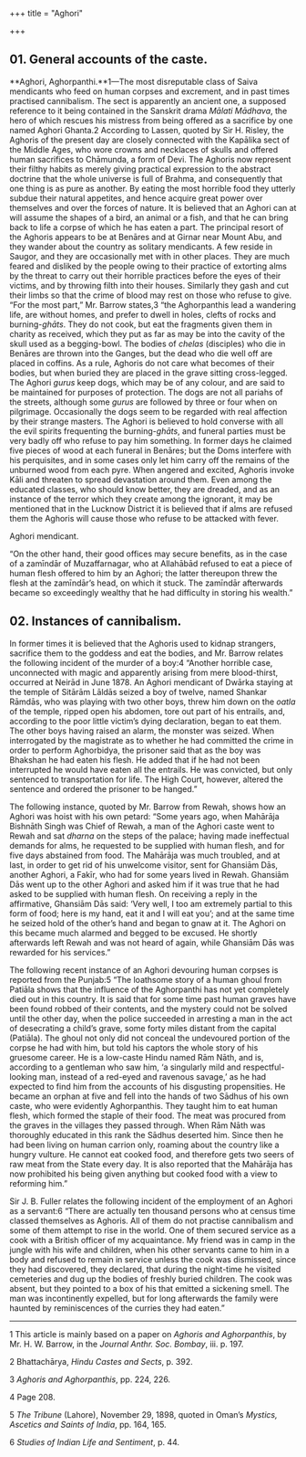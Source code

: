 +++
title = "Aghori"

+++


## 01. General accounts of the caste.

**Aghori, Aghorpanthi.**1—The most disreputable class of Saiva mendicants who feed on human corpses and excrement, and in past times practised cannibalism. The sect is apparently an ancient one, a supposed reference to it being contained in the Sanskrit drama *Mālati Mādhava*, the hero of which rescues his mistress from being offered as a sacrifice by one named Aghori Ghanta.2 According to Lassen, quoted by Sir H. Risley, the Aghoris of the present day are closely connected with the Kapālika sect of the Middle Ages, who wore crowns and necklaces of skulls and offered human sacrifices to Chāmunda, a form of Devi. The Aghoris now represent their filthy habits as merely giving practical expression to the abstract doctrine that the whole universe is full of Brahma, and consequently that one thing is as pure as another. By eating the most horrible food they utterly subdue their natural appetites, and hence acquire great power over themselves and over the forces of nature. It is believed that an Aghori can at will assume the shapes of a bird, an animal or a fish, and that he can bring back to life a corpse of which he has eaten a part. The principal resort of the Aghoris appears to be at Benāres and at Girnar near Mount Abu, and they wander about the country as solitary mendicants. A few reside in Saugor, and they are occasionally met with in other places. They are much feared and disliked by the people owing to their practice of extorting alms by the threat to carry out their horrible practices before the eyes of their victims, and by throwing filth into their houses. Similarly they gash and cut their limbs so that the crime of blood may rest on those who refuse to give. “For the most part,” Mr. Barrow states,3 “the Aghorpanthis lead a wandering life, are without homes, and prefer to dwell in holes, clefts of rocks and burning-*ghāts*. They do not cook, but eat the fragments given them in charity as received, which they put as far as may be into the cavity of the skull used as a begging-bowl. The bodies of *chelas* \(disciples\) who die in Benāres are thrown into the Ganges, but the dead who die well off are placed in coffins. As a rule, Aghoris do not care what becomes of their bodies, but when buried they are placed in the grave sitting cross-legged. The Aghori *gurus* keep dogs, which may be of any colour, and are said to be maintained for purposes of protection. The dogs are not all pariahs of the streets, although some *gurus* are followed by three or four when on pilgrimage. Occasionally the dogs seem to be regarded with real affection by their strange masters. The Aghori is believed to hold converse with all the evil spirits frequenting the burning-*ghāts*, and funeral parties must be very badly off who refuse to pay him something. In former days he claimed five pieces of wood at each funeral in Benāres; but the Doms interfere with his perquisites, and in some cases only let him carry off the remains of the unburned wood from each pyre. When angered and excited, Aghoris invoke Kāli and threaten to spread devastation around them. Even among the educated classes, who should know better, they are dreaded, and as an instance of the terror which they create among the ignorant, it may be mentioned that in the Lucknow District it is believed that if alms are refused them the Aghoris will cause those who refuse to be attacked with fever. 


Aghori mendicant.




“On the other hand, their good offices may secure benefits, as in the case of a zamīndār of Muzaffarnagar, who at Allahābād refused to eat a piece of human flesh offered to him by an Aghori; the latter thereupon threw the flesh at the zamīndār’s head, on which it stuck. The zamīndār afterwards became so exceedingly wealthy that he had difficulty in storing his wealth.” 



## 02. Instances of cannibalism.

In former times it is believed that the Aghoris used to kidnap strangers, sacrifice them to the goddess and eat the bodies, and Mr. Barrow relates the following incident of the murder of a boy:4 “Another horrible case, unconnected with magic and apparently arising from mere blood-thirst, occurred at Neirād in June 1878. An Aghori mendicant of Dwārka staying at the temple of Sitārām Lāldās seized a boy of twelve, named Shankar Rāmdās, who was playing with two other boys, threw him down on the *oatla* of the temple, ripped open his abdomen, tore out part of his entrails, and, according to the poor little victim’s dying declaration, began to eat them. The other boys having raised an alarm, the monster was seized. When interrogated by the magistrate as to whether he had committed the crime in order to perform Aghorbidya, the prisoner said that as the boy was Bhakshan he had eaten his flesh. He added that if he had not been interrupted he would have eaten all the entrails. He was convicted, but only sentenced to transportation for life. The High Court, however, altered the sentence and ordered the prisoner to be hanged.” 

The following instance, quoted by Mr. Barrow from Rewah, shows how an Aghori was hoist with his own petard: “Some years ago, when Mahārāja Bishnāth Singh was Chief of Rewah, a man of the Aghori caste went to Rewah and sat *dharna* on the steps of the palace; having made ineffectual demands for alms, he requested to be supplied with human flesh, and for five days abstained from food. The Mahārāja was much troubled, and at last, in order to get rid of his unwelcome visitor, sent for Ghansiām Dās, another Aghori, a Fakīr, who had for some years lived in Rewah. Ghansiām Dās went up to the other Aghori and asked him if it was true that he had asked to be supplied with human flesh. On receiving a reply in the affirmative, Ghansiām Dās said: ‘Very well, I too am extremely partial to this form of food; here is my hand, eat it and I will eat you’; and at the same time he seized hold of the other’s hand and began to gnaw at it. The Aghori on this became much alarmed and begged to be excused. He shortly afterwards left Rewah and was not heard of again, while Ghansiām Dās was rewarded for his services.” 

The following recent instance of an Aghori devouring human corpses is reported from the Punjab:5 “The loathsome story of a human ghoul from Patiāla shows that the influence of the Aghorpanthi has not yet completely died out in this country. It is said that for some time past human graves have been found robbed of their contents, and the mystery could not be solved until the other day, when the police succeeded in arresting a man in the act of desecrating a child’s grave, some forty miles distant from the capital \(Patiāla\). The ghoul not only did not conceal the undevoured portion of the corpse he had with him, but told his captors the whole story of his gruesome career. He is a low-caste Hindu named Rām Nāth, and is, according to a gentleman who saw him, ‘a singularly mild and respectful-looking man, instead of a red-eyed and ravenous savage,’ as he had expected to find him from the accounts of his disgusting propensities. He became an orphan at five and fell into the hands of two Sādhus of his own caste, who were evidently Aghorpanthis. They taught him to eat human flesh, which formed the staple of their food. The meat was procured from the graves in the villages they passed through. When Rām Nāth was thoroughly educated in this rank the Sādhus deserted him. Since then he had been living on human carrion only, roaming about the country like a hungry vulture. He cannot eat cooked food, and therefore gets two seers of raw meat from the State every day. It is also reported that the Mahārāja has now prohibited his being given anything but cooked food with a view to reforming him.” 

Sir J. B. Fuller relates the following incident of the employment of an Aghori as a servant:6 “There are actually ten thousand persons who at census time classed themselves as Aghoris. All of them do not practise cannibalism and some of them attempt to rise in the world. One of them secured service as a cook with a British officer of my acquaintance. My friend was in camp in the jungle with his wife and children, when his other servants came to him in a body and refused to remain in service unless the cook was dismissed, since they had discovered, they declared, that during the night-time he visited cemeteries and dug up the bodies of freshly buried children. The cook was absent, but they pointed to a box of his that emitted a sickening smell. The man was incontinently expelled, but for long afterwards the family were haunted by reminiscences of the curries they had eaten.” 



* * *

1 This article is mainly based on a paper on *Aghoris and Aghorpanthis*, by Mr. H. W. Barrow, in the *Journal Anthr. Soc. Bombay*, iii. p. 197. 

2 Bhattachārya, *Hindu Castes and Sects*, p. 392. 

3 *Aghoris and Aghorpanthis*, pp. 224, 226. 

4 Page 208. 

5 *The Tribune* \(Lahore\), November 29, 1898, quoted in Oman’s *Mystics, Ascetics and Saints of India*, pp. 164, 165. 

6 *Studies of Indian Life and Sentiment*, p. 44. 



